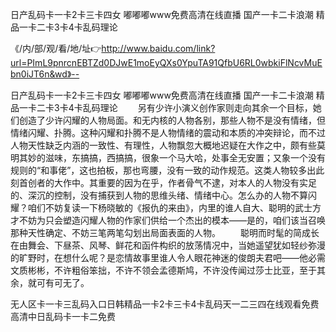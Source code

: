 日产乱码卡一卡2卡三卡四女
嘟嘟嘟www免费高清在线直播
国产一卡二卡浪潮
精品一卡二卡3卡4卡乱码理论


《/内/部/观/看/地/址👉http://www.baidu.com/link?url=PImL9pnrcnEBTZd0DJwE1moEyQXs0YpuTA91QfbU6RL0wbkiFlNcvMuEbn0iJT6n&wd》--

日产乱码卡一卡2卡三卡四女
嘟嘟嘟www免费高清在线直播
国产一卡二卡浪潮
精品一卡二卡3卡4卡乱码理论
　　另有少许小演义创作家则走向其余一个目标，她们创造了少许闪耀的人物局面。和无内核的人物各别，那些人物不是没有情绪，但情绪闪耀、扑腾。这种闪耀和扑腾不是人物情绪的震动和本质的冲突辩论，而不过人物天性缺乏内涵的一致性、有理性，人物飘忽大概地迟疑在大作之中，颇有些莫明其妙的滋味，东搞搞，西搞搞，很象一个马大哈，处事全无安置；又象一个没有规则的“和事佬”，这也拍板，那也弯腰，没有一致的动作规范。这类人物较多出此刻首创者的大作中。其重要的因为在乎，作者骨气不逮，对本人的人物没有实足的、深沉的控制，没有捕获到人物的思维头绪、情绪中心。怎么办的人物不算闪耀？咱们不妨复读一下杨晓敏的《报仇的来由》，内里的谁人自大、聪明的武士方才不妨为只会塑造闪耀人物的作家们供给一个杰出的模本——是的，咱们该当召唤那种天性确定、不妨三笔两笔勾划出局面表面的人物。
　　聪明而时髦的简成长在由舞会、下昼茶、风琴、鲜花和函件构织的放荡情况中，当她遥望犹如轻纱弥漫的旷野时，在想什么呢？是恋情故事里谁人令人眼花神迷的俊朗夫君吧——他必需文质彬彬，不许粗俗笨拙，不许不领会孟德斯鸠，不许没传闻过莎士比亚，至于其余，就可有可无了。





无人区卡一卡三乱码入口日韩精品一卡2卡三卡4卡乱码天一二三四在线观看免费高清中日乱码卡一卡二免费
